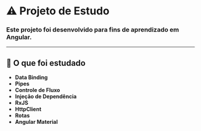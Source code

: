 # ⚠️ Projeto de Estudo

### Este projeto foi desenvolvido para fins de aprendizado em Angular.

---

## 📘 O que foi estudado

- **Data Binding**
- **Pipes**
- **Controle de Fluxo**
- **Injeção de Dependência**
- **RxJS**
- **HttpClient**
- **Rotas**
- **Angular Material**
